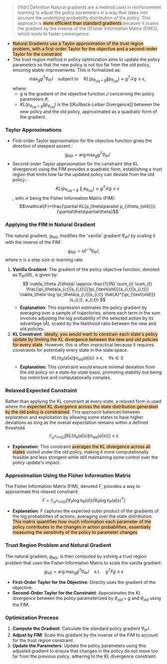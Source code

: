 > [!tldr] Definition
> Natural gradients are a method used in reinforcement learning to adjust the policy parameters in a way that takes into account the underlying probability distribution of the policy. This approach is <mark style="background: #FFB86CA6;">more efficient than standard gradients</mark> because it scales the gradient by the inverse of the [[Fisher Information Matrix (FIM)]], which leads to faster convergence. 

- <mark style="background: #FFB86CA6;">Natural Gradients use a Taylor approximation of the trust region problem, with a first-order Taylor for the objective and a second-order Taylor for the constraint</mark>
- The trust region method in policy optimization aims to update the policy parameters so that the new policy is not too far from the old policy, ensuring stable improvements. This is formalized as:$$
   \max_{g} g^T \nabla_\theta J \quad \text{subject to} \quad KL(p_{\theta_{old} + g} \| p_{\theta_{old}}) \approx g^T \mathcal{F} g \leq \epsilon,
   $$where:
   - $g$ is the gradient of the objective function $J$ concerning the policy parameters $\theta$,
   - $KL(p_{\theta_{old} + g} \| p_{\theta_{old}})$ is the [[Kullback-Leiber Divergence]] between the new policy and the old policy, approximated as a quadratic form of the gradient.
### Taylor Approximations
- First-order Taylor approximation for the objective function gives the direction of steepest ascent.: $$g_{NG}=\arg\max_{g}g^{T}\nabla_{\theta}J$$
- Second-order Taylor approximation for the constraint (the KL divergence) using the FIM provides a quadratic form, establishing a trust region that limits how far the updated policy can deviate from the old policy.: $$KL(p_{\theta_{old}+g}\parallel p_{\theta_{old}})\approx g^{T}\mathcal{F}g\le\epsilon$$, with $\mathcal{F}$ being the Fisher Information Matrix (FIM): $$\mathcal{F}=\frac{\partial KL(p_\theta\parallel p_{\theta_{old}})}{\partial\theta\partial\theta}$$
### Applying the FIM in Natural Gradient
The natural gradient, $g_{NG}$, modifies the 'vanilla' gradient $\nabla_\theta J$ by scaling it with the inverse of the FIM:
$$ g_{NG} = \eta F^{-1} \nabla_\theta J, $$
where $\eta$ is a step size or learning rate.

1. **Vanilla Gradient**: The gradient of the policy objective function, denoted as $\nabla_\theta J(\theta)$, is given by:
   $$
   \nabla_\theta J(\theta) \approx \frac{1}{N} \sum_{i} \sum_{t} \frac{\pi_\theta(a_{i,t}|s_{i,t})}{\pi_{\text{old}}(a_{i,t}|s_{i,t})} \nabla_\theta \log \pi_\theta(a_{i,t}|s_{i,t}) \hat{A}^{\pi_{\text{old}}}(s_{i,t}, a_{i,t})
   $$
   - **Explanation**: This expression estimates the policy gradient by averaging over a sample of trajectories, where each term in the sum involves adjusting the log probability of the selected action by its advantage ($\hat{A}$), scaled by the likelihood ratio between the new and old policies.
2. **KL Constraint**: <mark style="background: #FFB86CA6;">Ideally, you would want to constrain each state's policy update by limiting the KL divergence between the new and old policies for every state</mark>. However, this is often impractical because it requires constraints for potentially every state in the state space.
   $$
   KL(\pi_\theta(a|s) \| \pi_{\text{old}}(a|s)) \leq \epsilon, \quad \forall s \in S
   $$
   - **Explanation**: This constraint would ensure minimal deviation from the old policy on a state-by-state basis, promoting stability but being too restrictive and computationally complex.
### Relaxed Expected Constraint
Rather than applying the KL constraint at every state, a relaxed form is used where the <mark style="background: #FFB86CA6;">expected KL divergence across the state distribution generated by the old policy is constrained</mark>. This approach balances between exploration and exploitation by allowing some states to have higher deviations as long as the overall expectation remains within a defined threshold.
   $$
   \mathbb{E}_{\mu^{\pi_{\text{old}}}(s)} [KL(\pi_\theta(a|s) \| \pi_{\text{old}}(a|s))] \leq \epsilon
   $$
   - **Explanation**: This constraint <mark style="background: #FFB86CA6;">averages the KL divergence across all states</mark> visited under the old policy, making it more computationally feasible and less stringent while still maintaining some control over the policy update's impact.
### Approximation Using the Fisher Information Matrix
The Fisher Information Matrix (FIM), denoted $F$, provides a way to approximate this relaxed constraint:
   $$
   F = \mathbb{E}_{\mu^{\pi_{\text{old}}}(s)} \left[ \nabla_\theta \log \pi_\theta(a|s) \nabla_\theta \log \pi_\theta(a|s)^T \right]
   $$
   - **Explanation**: $F$ captures the expected outer product of the gradients of the log probabilities of actions, averaging over the state distribution. <mark style="background: #FFB86CA6;">This matrix quantifies how much information each parameter of the policy contributes to the changes in action probabilities, essentially measuring the sensitivity of the policy to parameter changes</mark>.
### Trust Region Problem and Natural Gradient
The natural gradient, $g_{NG}$, is then computed by solving a trust region problem that uses the Fisher Information Matrix to scale the vanilla gradient:
   $$
   g_{NG} = \arg\max_g g^T \nabla_\theta J \quad \text{s.t.} \quad g^T F g \leq \epsilon
   $$
   - **First-Order Taylor for the Objective**: Directly uses the gradient of the objective.
   - **Second-Order Taylor for the Constraint**: Approximates the KL divergence between the policy parameterized by $\theta_{old} + g$ and $\theta_{old}$ using the FIM.
### Optimization Process
1. **Compute the Gradient**: Calculate the standard policy gradient $\nabla_\theta J$.
2. **Adjust by FIM**: Scale this gradient by the inverse of the FIM to account for the trust region constraint.
3. **Update the Parameters**: Update the policy parameters using this adjusted gradient to ensure that changes in the policy do not move too far from the previous policy, adhering to the KL divergence constraint.
